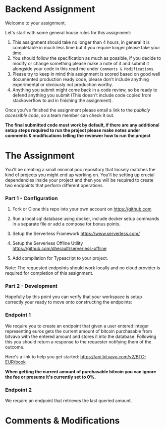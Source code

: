 # Backend Assignment

Welcome to your assignment,

Let's start with some general house rules for this assignment:

1) This assignment should take no longer than 4 hours, in general it is completable in much less time but if you require longer please take your time.
2) You should follow the specification as much as possible, if you decide to modify or change something please make a note of it and submit it alongside your code in this read me under `Comments & Modifications`.
3) Please try to keep in mind this assignment is scored based on good well documented production ready code, please don't include anything experimental or obviously not production worthy.
4) Anything you submit might come back in a code review, so be ready to defend anything you submit (This doesn't include code copied from stackoverflow to aid in finishing the assignment).

Once you've finished the assignment please email a link to the *publicly accessible code*, so a team member can check it out.

**The final submitted code must work by default, if there are any additional setup steps required to run the project please make notes under comments & modifications telling the reviewer how to run the project**

# The Assignment

You'll be creating a small minimal poc repository that loosely matches the kind of projects you might end up working on. You'll be setting up crucial dependencies inside your project and then you will be required to create two endpoints that perform different operations.

### Part 1 - Configuration

1. Fork or Clone this repo into your own account on https://github.com

2. Run a local sql database using docker, include docker setup commands in a separate file or add a compose for bonus points.

3. Setup the Serverless Framework https://www.serverless.com/

4. Setup the Serverless Offline Utility https://github.com/dherault/serverless-offline

5. Add compilation for Typescript to your project.

Note: The requested endpoints should work locally and no cloud provider is required for completion of this assignment.

### Part 2 - Development

Hopefully by this point you can verify that your workspace is setup correctly your ready to move onto constructing the endpoints:

### Endpoint 1

We require you to create an endpoint that given a user entered integer representing euros gets the current amount of bitcoin purchasable from bitvavo with the entered amount and stores it into the database. Following this you should return a response to the requester notifying them of the outcome.

Here's a link to help you get started: https://api.bitvavo.com/v2/BTC-EUR/book

**When getting the current amount of purchasable bitcoin you can ignore the fee or presume it's currently set to 0%.**

### Endpoint 2

We require an endpoint that retrieves the last queried amount.

# Comments & Modifications 